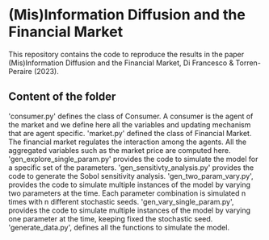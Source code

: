 # (Mis)Information Diffusion and the Financial Market
This repository contains the code to reproduce the results in the paper (Mis)Information Diffusion and the Financial Market, Di Francesco & Torren-Peraire (2023). 

## Content of the folder

'consumer.py' defines the class of Consumer. A consumer is the agent of the market and we define here all the variables and updating mechanism that are agent specific.
'market.py' defined the class of Financial Market. The financial market regulates the interaction among the agents. All the aggregated variables such as the market price are computed here.
'gen_explore_single_param.py' provides the code to simulate the model for a specific set of the parameters.
'gen_sensitivty_analysis.py' provides the code to generate the Sobol sensitivity analysis.
'gen_two_param_vary.py', provides the code to simulate multiple instances of the model by varying two parameters at the time. Each parameter combination is simulated n times with n different stochastic seeds.
'gen_vary_single_param.py', provides the code to simulate multiple instances of the model by varying one parameter at the time, keeping fixed the stochastic seed.
'generate_data.py', defines all the functions to simulate the model.

